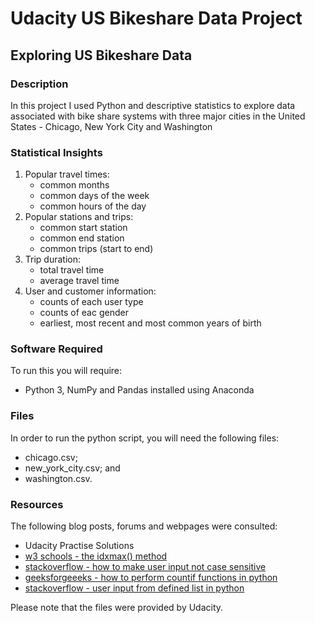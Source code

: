 # Udacity US Bikeshare Data Project

## Exploring US Bikeshare Data

### Description
In this project I used Python and descriptive statistics to explore data associated with bike share systems with three major cities in the United States - Chicago, New York City and Washington

### Statistical Insights
1. Popular travel times:
    - common months
    - common days of the week
    - common hours of the day
2. Popular stations and trips:
    - common start station
    - common end station
    - common trips (start to end)
3. Trip duration:
    - total travel time
    - average travel time
4. User and customer information:
    - counts of each user type
    - counts of eac gender
    - earliest, most recent and most common years of birth

### Software Required
To run this you will require:
- Python 3, NumPy and Pandas installed using Anaconda

### Files
In order to run the python script, you will need the following files:
- chicago.csv;
- new_york_city.csv; and
- washington.csv.

### Resources
The following blog posts, forums and webpages were consulted:
- Udacity Practise Solutions
- [w3 schools - the idxmax() method](https://www.w3schools.com/python/pandas/ref_df_idxmax.asp#:~:text=The%20idxmax()%20method%20returns,maximum%20value%20for%20each%20row.)
- [stackoverflow - how to make user input not case sensitive](https://stackoverflow.com/questions/50192965/how-to-make-user-input-not-case-sensitive)
- [geeksforgeeeks - how to perform countif functions in python](https://www.geeksforgeeks.org/how-to-perform-a-countif-function-in-python/)
- [stackoverflow - user input from defined list in python](https://stackoverflow.com/questions/66833367/user-input-from-defined-list-in-python)

Please note that the files were provided by Udacity.


